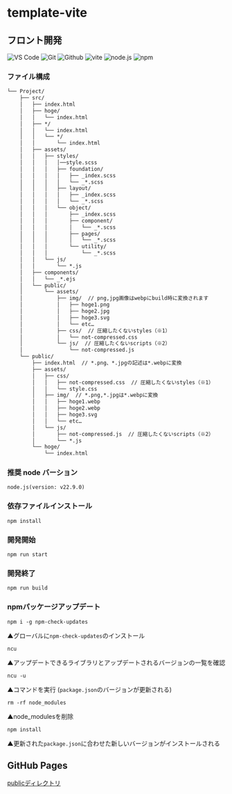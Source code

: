 # template-vite

## フロント開発
![VS Code](https://img.shields.io/badge/Visual%20Studio%20Code-007ACC?style=flat&logo=visualstudiocode&logoColor=ffffff)
![Git](https://img.shields.io/badge/Git-F05032?style=flat&logo=Git&logoColor=ffffff)
![Github](https://img.shields.io/badge/GitHub-181717?style=flat&logo=GitHub&logoColor=ffffff)
![vite](https://img.shields.io/badge/vite-F7C526?style=flat&logo=vite&logoColor=8971EA)
![node.js](https://img.shields.io/badge/Node.js-5FA04E?style=flat&logo=node.js&logoColor=ffffff)
![npm](https://img.shields.io/badge/npm-CB3837?style=flat&logo=npm&logoColor=ffffff)


### ファイル構成
```txt
└── Project/
    ├── src/
    │   ├── index.html
    │   ├── hoge/
    │   │   └── index.html
    │   ├── */
    │   │   └── index.html
    │   │   └── */
    │   │       └── index.html
    │   ├── assets/
    │   │   ├── styles/
    │   │   │   │──style.scss
    │   │   │   ├── foundation/
    │   │   │   │   ├── _index.scss
    │   │   │   │   └── _*.scss
    │   │   │   ├── layout/
    │   │   │   │   ├── _index.scss
    │   │   │   │   └── _*.scss
    │   │   │   └── object/
    │   │   │       ├── _index.scss
    │   │   │       ├── component/
    │   │   │       │   └── _*.scss
    │   │   │       ├── pages/
    │   │   │       │   └── _*.scss
    │   │   │       └── utility/
    │   │   │           └── _*.scss
    │   │   └── js/
    │   │       └── *.js
    │   ├── components/
    │   │   └── _*.ejs
    │   └── public/
    │       └── assets/
    │           ├── img/  // png,jpg画像はwebpにbuild時に変換されます
    │           │   ├── hoge1.png
    │           │   ├── hoge2.jpg
    │           │   ├── hoge3.svg
    │           │   └── etc…
    │           ├── css/  // 圧縮したくないstyles（※1）
    │           │   └── not-compressed.css
    │           └── js/  // 圧縮したくないscripts（※2）
    │               └── not-compressed.js
    └── public/
        ├── index.html  // *.png、*.jpgの記述は*.webpに変換
        ├── assets/
        │   ├── css/
        │   │   ├── not-compressed.css  // 圧縮したくないstyles（※1）
        │   │   └── style.css
        │   ├── img/  // *.png,*.jpgは*.webpに変換
        │   │   ├── hoge1.webp
        │   │   ├── hoge2.webp
        │   │   ├── hoge3.svg
        │   │   └── etc…
        │   └── js/
        │       ├── not-compressed.js  // 圧縮したくないscripts（※2）
        │       └── *.js
        └── hoge/
            └── index.html
```

### 推奨 node バーション

```
node.js(version: v22.9.0)
```

### 依存ファイルインストール

```
npm install
```

### 開発開始

```
npm run start
```

### 開発終了

```
npm run build
```

### npmパッケージアップデート
```
npm i -g npm-check-updates
```
▲グローバルに`npm-check-updates`のインストール
```
ncu
```
▲アップデートできるライブラリとアップデートされるバージョンの一覧を確認
```
ncu -u
```
▲コマンドを実行 (`package.json`のバージョンが更新される)
```
rm -rf node_modules
```
▲node_modulesを削除
```
npm install
```
▲更新された`package.json`に合わせた新しいバージョンがインストールされる


## GitHub Pages

[publicディレクトリ](https://konno1614.github.io/template-vite/public/)
